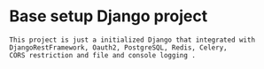 # Base setup Django project
```text
This project is just a initialized Django that integrated with DjangoRestFramework, Oauth2, PostgreSQL, Redis, Celery, 
CORS restriction and file and console logging .
```
